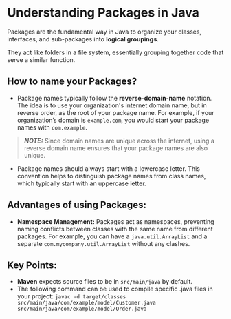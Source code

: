 # Understanding Packages in Java

Packages are the fundamental way in Java to organize your classes, interfaces, and sub-packages into **logical groupings**.

They act like folders in a file system, essentially grouping together code that serve a similar function.

## How to name your Packages?

- Package names typically follow the **reverse-domain-name** notation. The idea is to use your organization's internet domain name, but in reverse order, as the root of your package name. For example, if your organization’s domain is `example.com`, you would start your package names with `com.example`.

> **_NOTE:_** Since domain names are unique across the internet, using a reverse domain name ensures that your package names are also unique.

- Package names should always start with a lowercase letter. This convention helps to distinguish package names from class names, which typically start with an uppercase letter.

## Advantages of using Packages:

- **Namespace Management:** Packages act as namespaces, preventing naming conflicts between classes with the same name from different packages. For example, you can have a `java.util.ArrayList` and a separate `com.mycompany.util.ArrayList` without any clashes.

## Key Points:

- **Maven** expects source files to be in `src/main/java` by default.
- The following command can be used to compile specific .java files in your project: `javac -d target/classes src/main/java/com/example/model/Customer.java src/main/java/com/example/model/Order.java`
